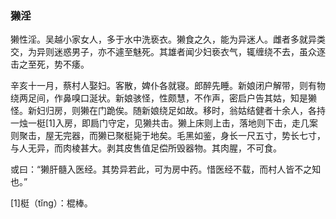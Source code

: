 <script type="text/javascript">
    var head = document.getElementsByTagName('head')[0];
    cssURL = '/public/article_1.css';
    linkTag = document.createElement('link');
    linkTag.href = cssURL;
    linkTag.setAttribute('type','text/css');
    linkTag.setAttribute('rel','stylesheet');
    head.appendChild(linkTag);
</script>
### 獭淫

獭性淫。吴越小家女人，多于水中洗亵衣。獭食之久，能为异迷人。雌者多就异类交，为异则迷惑男子，亦不遽至魅死。其雄者闻少妇亵衣气，辄缠绕不去，虽众逐击之至死，势不痿。

辛亥十一月，蔡村人娶妇。客散，婢仆各就寝。郎醉先睡。新娘闭户解带，则有物绕两足间，作鼻嗅口涎状。新娘骇怪，性颇慧，不作声，密启户告其姑，知是獭怪。新妇归房，则獭在门跪俟。随新娘绕足如故。移时，翁姑结健者十余人，各持一烛一梃[1]入房，即扃门守定，见獭共击。獭上床则上击，落地则下击，走几案则聚击，屋无完器，而獭已聚梃毙于地矣。毛黑如鉴，身长一尺五寸，势长七寸，与人无异，而肉棱甚大。剥其皮售值足偿所毁器物。其肉腥，不可食。

或曰：“獭肝髓入医经。其势异若此，可为房中药。惜医经不载，而村人皆不之知也。”

[1]梃（tǐng）：棍棒。

